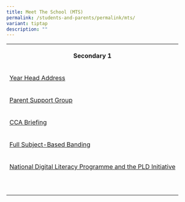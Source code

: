 ```yaml
---
title: Meet The School (MTS)
permalink: /students-and-parents/permalink/mts/
variant: tiptap
description: ""
---
```

<table><tbody><tr><th rowspan="1" colspan="1"><p>Secondary 1</p></th></tr><tr><td rowspan="1" colspan="1"><p><a href="/files/Meet the school (mts)/MTS 2024/01A_2024_S1_MTS_YH_Address.pdf" rel="noopener noreferrer nofollow" target="_blank">Year Head Address</a></p></td></tr><tr><td rowspan="1" colspan="1"><p><a href="/files/Meet the school (mts)/MTS 2024/03_Parent_Support_Group__S1_MTS_2024_.pdf" rel="noopener noreferrer nofollow" target="_blank">Parent Support Group</a></p></td></tr><tr><td rowspan="1" colspan="1"><p><a href="/files/Meet the school (mts)/MTS 2024/04_CCA_briefing__S1_MTS_2024_.pdf" rel="noopener noreferrer nofollow" target="_blank">CCA Briefing</a></p></td></tr><tr><td rowspan="1" colspan="1"><p><a href="/files/Meet the school (mts)/MTS 2024/05_Full_SBB__S1_MTS_2024_.pdf" rel="noopener noreferrer nofollow" target="_blank">Full Subject-Based Banding</a></p></td></tr><tr><td rowspan="1" colspan="1"><p><a href="/files/Meet the school (mts)/MTS 2024/06_National_Digital_Literacy_Programme_and_the_PLD_Initiative__S1_MTS_2024_.pdf" rel="noopener noreferrer nofollow" target="_blank">National Digital Literacy Programme and the PLD Initiative</a></p></td></tr><tr><td rowspan="1" colspan="1"><p></p></td></tr><tr><td rowspan="1" colspan="1"><p></p></td></tr></tbody></table><p></p>